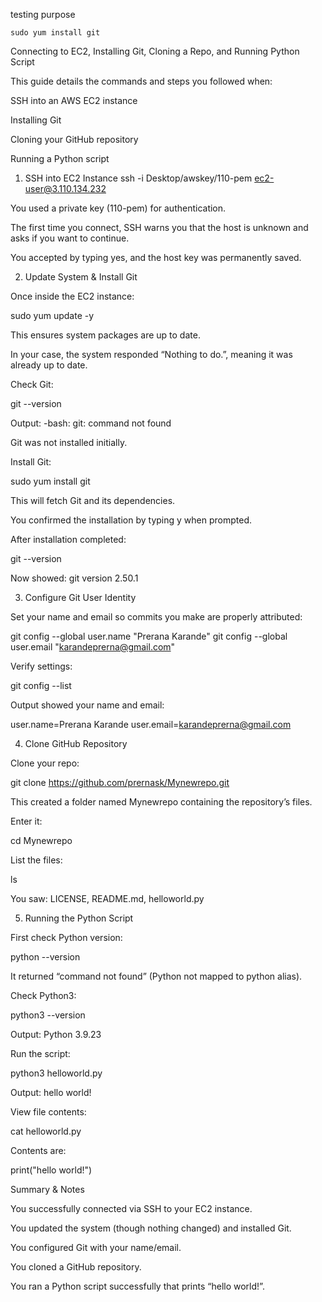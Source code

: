 testing purpose


```
sudo yum install git
```

Connecting to EC2, Installing Git, Cloning a Repo, and Running Python Script

This guide details the commands and steps you followed when:

SSH into an AWS EC2 instance

Installing Git

Cloning your GitHub repository

Running a Python script

1. SSH into EC2 Instance
ssh -i Desktop/awskey/110-pem ec2-user@3.110.134.232


You used a private key (110-pem) for authentication.

The first time you connect, SSH warns you that the host is unknown and asks if you want to continue.

You accepted by typing yes, and the host key was permanently saved.

2. Update System & Install Git

Once inside the EC2 instance:

sudo yum update -y


This ensures system packages are up to date.

In your case, the system responded “Nothing to do.”, meaning it was already up to date.

Check Git:

git --version


Output: -bash: git: command not found

Git was not installed initially.

Install Git:

sudo yum install git


This will fetch Git and its dependencies.

You confirmed the installation by typing y when prompted.

After installation completed:

git --version


Now showed: git version 2.50.1

3. Configure Git User Identity

Set your name and email so commits you make are properly attributed:

git config --global user.name "Prerana Karande"
git config --global user.email "karandeprerna@gmail.com"


Verify settings:

git config --list


Output showed your name and email:

user.name=Prerana Karande
user.email=karandeprerna@gmail.com

4. Clone GitHub Repository

Clone your repo:

git clone https://github.com/prernask/Mynewrepo.git


This created a folder named Mynewrepo containing the repository’s files.

Enter it:

cd Mynewrepo


List the files:

ls


You saw: LICENSE, README.md, helloworld.py

5. Running the Python Script

First check Python version:

python --version


It returned “command not found” (Python not mapped to python alias).

Check Python3:

python3 --version


Output: Python 3.9.23

Run the script:

python3 helloworld.py


Output: hello world!

View file contents:

cat helloworld.py


Contents are:

print("hello world!")

Summary & Notes

You successfully connected via SSH to your EC2 instance.

You updated the system (though nothing changed) and installed Git.

You configured Git with your name/email.

You cloned a GitHub repository.

You ran a Python script successfully that prints “hello world!”.

